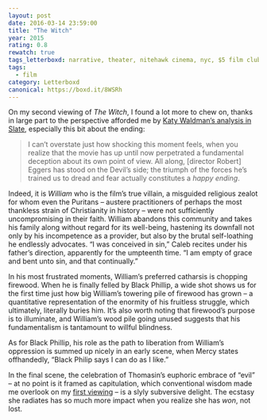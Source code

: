 ```yaml
---
layout: post 
date: 2016-03-14 23:59:00
title: "The Witch"
year: 2015
rating: 0.8
rewatch: true
tags_letterboxd: narrative, theater, nitehawk cinema, nyc, $5 film club
tags:
  - film
category: Letterboxd
canonical: https://boxd.it/8WSRh
---
```


On my second viewing of <cite>The Witch</cite>, I found a lot more to chew on, thanks in large part to the perspective afforded me by [Katy Waldman’s analysis in Slate](http://www.slate.com/blogs/browbeat/2016/02/22/a24_s_new_horror_film_the_witch_has_enchanted_critics_but_mainstream_audiences.html), especially this bit about the ending:

> I can’t overstate just how shocking this moment feels, when you realize that the movie has up until now perpetrated a fundamental deception about its own point of view. All along, [director Robert] Eggers has stood on the Devil’s side; the triumph of the forces he’s trained us to dread and fear actually constitutes a *happy ending*.

Indeed, it is *William* who is the film’s true villain, a misguided religious zealot for whom even the Puritans – austere practitioners of perhaps the most thankless strain of Christianity in history – were not sufficiently uncompromising in their faith. William abandons this community and takes his family along without regard for its well-being, hastening its downfall not only by his incompetence as a provider, but also by the brutal self-loathing he endlessly advocates. “I was conceived in sin,” Caleb recites under his father’s direction, apparently for the umpteenth time. “I am empty of grace and bent unto sin, and that continually.”

In his most frustrated moments, William’s preferred catharsis is chopping firewood. When he is finally felled by Black Phillip, a wide shot shows us for the first time just how big William’s towering pile of firewood has grown – a quantitative representation of the enormity of his fruitless struggle, which ultimately, literally buries him. It’s also worth noting that firewood’s purpose is to illuminate, and William’s wood pile going unused suggests that his fundamentalism is tantamount to willful blindness.

As for Black Phillip, his role as the path to liberation from William’s oppression is summed up nicely in an early scene, when Mercy states offhandedly, “Black Philip says I can do as I like.”

In the final scene, the celebration of Thomasin’s euphoric embrace of “evil” – at no point is it framed as capitulation, which conventional wisdom made me overlook on my [first viewing](http://letterboxd.com/robweychert/film/the-witch-2015/) – is a slyly subversive delight. The ecstasy she radiates has so much more impact when you realize she has *won*, not lost.